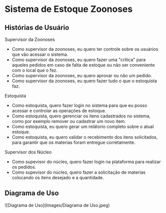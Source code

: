 # Sistema de Estoque Zoonoses

## Histórias de Usuário

Supervisor da Zoonoses 

- Como supervisor da zoonoses, eu quero ter controle sobre os usuários que vão acessar o sistema.
- Como supervisor da zoonoses, eu quero fazer uma "crítica" para aqueles pedidos em caso de falta de estoque ou não ser conveniente com o local que o fez.
- Como supervisor da zoonoses, eu quero aprovar ou não um pedido.
- Como supervisor da zoonoses, eu quero fazer tudo o que o estoquista faz.

Estoquista

- Como estoquista, quero fazer login no sistema para que eu posso acessar e controlar as operações de estoque.
- Como estoquista, quero gerenciar os itens cadastrados no sistema, como por exemplo remover ou cadastrar um novo item.
- Como estoquista, eu quero gerar um relátorio completo sobre o atual estoque.
- Como estoquista, eu quero validar o recebimento dos itens solicitados, para garantir que os materias foram entregue corretamente.

Supervisor dos Núcleo

- Como supevisor do núcleo, quero fazer login na plataforma para realizar os pedidos.
- Como supevisor do núcleo, quero fazer a solicitação de materias colocando os itens desejado e a quantidade.

## Diagrama de Uso

![Diagrama de Uso](Images/Diagrama de Uso.jpeg)

